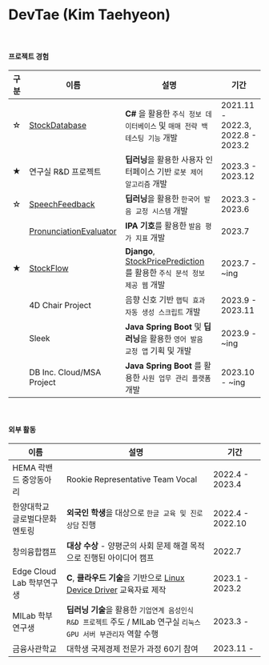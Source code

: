 DevTae (Kim Taehyeon)
=====

<br/>

#### 프로젝트 경험

| 구분 | 이름 | 설명 | 기간 |
|-------|-------|-------------|-------
| ☆ | [StockDatabase](https://github.com/DevTae/StockDatabasePreview) | **C#** 을 활용한 `주식 정보 데이터베이스` 및 `매매 전략 백테스팅 기능` 개발  | 2021.11 - 2022.3, <br/> 2022.8 - 2023.2 |
| ★ | 연구실 R&D 프로젝트 | **딥러닝**을 활용한 사용자 인터페이스 기반 `로봇 제어 알고리즘` 개발 | 2023.3 - 2023.12 |
| ☆ | [SpeechFeedback](https://github.com/DevTae/SpeechFeedback) | **딥러닝**을 활용한 `한국어 발음 교정 시스템` 개발 | 2023.3 - 2023.6 |
| | [PronunciationEvaluator](https://github.com/DevTae/PronunciationEvaluator) | **IPA 기호**를 활용한 `발음 평가 지표` 개발 | 2023.7 |
| ★ | [StockFlow](https://github.com/DevTae/StockFlow) | **Django**, [StockPricePrediction](https://github.com/DevTae/StockPricePredictionPreview) 를 활용한 `주식 분석 정보 제공 웹` 개발 | 2023.7 - ~ing |
| | 4D Chair Project | 음향 신호 기반 `햅틱 효과 자동 생성 스크립트` 개발 | 2023.9 - 2023.11 |
| | Sleek | **Java Spring Boot** 및 **딥러닝**을 활용한 `영어 발음 교정 앱` 기획 및 개발 | 2023.9 - ~ing |
| | DB Inc. Cloud/MSA Project | **Java Spring Boot** 를 활용한 `사원 업무 관리 플랫폼` 개발 | 2023.10 - ~ing |

<br/>

#### 외부 활동

| 이름 | 설명 | 기간 |
-------|-------------|-------
| HEMA 락밴드 중앙동아리 | Rookie Representative Team Vocal | 2022.4 - 2023.4 |
| 한양대학교 글로벌다문화 멘토링 | **외국인 학생**을 대상으로 `한글 교육 및 진로 상담` 진행 | 2022.4 - 2022.10 |
| 창의융합캠프 |  **대상 수상** - 양평군의 사회 문제 해결 목적으로 진행된 아이디어 캠프 | 2022.7 |
| Edge Cloud Lab 학부연구생 | **C**, **클라우드 기술**을 기반으로 [Linux Device Driver](https://github.com/DevTae/Linux-Device-Driver) 교육자료 제작 | 2023.1 - 2023.2 |
| MILab 학부연구생 | **딥러닝 기술**을 활용한 `기업연계 음성인식 R&D 프로젝트` 주도 / MILab 연구실 `리눅스 GPU 서버 부관리자` 역할 수행 | 2023.3 - |
| 금융사관학교 | 대학생 국제경제 전문가 과정 60기 참여 | 2023.11 - |
